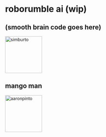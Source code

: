 # roborumble ai (wip)
## (smooth brain code goes here)
[<img alt="simburto" src="https://github.com/simburto.png?size=120" width="120px"/>](https://github.com/simburto)











## mango man
[<img alt="aaronpinto" src="https://github.com/AaronPinto.png?size=120" width="120px"/>](https://github.com/AaronPinto)
